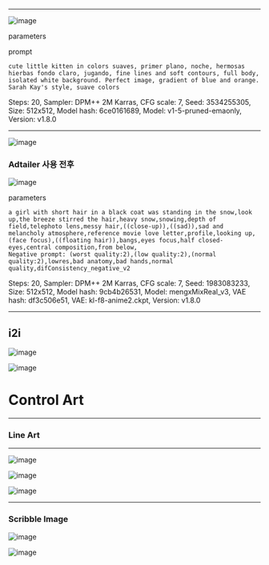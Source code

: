 

---
![image](https://github.com/pswxxk/AI_Project/blob/main/%ED%94%84%EB%A1%AC%ED%94%84%ED%8A%B8/00029-3534255305.png?raw=true)

parameters

prompt
```
cute little kitten in colors suaves, primer plano, noche, hermosas hierbas fondo claro, jugando, fine lines and soft contours, full body, isolated white background. Perfect image, gradient of blue and orange. Sarah Kay's style, suave colors
```
Steps: 20, Sampler: DPM++ 2M Karras, CFG scale: 7, Seed: 3534255305, Size: 512x512, Model hash: 6ce0161689, Model: v1-5-pruned-emaonly, Version: v1.8.0

---



![image](https://github.com/pswxxk/AI_Project/blob/main/%ED%94%84%EB%A1%AC%ED%94%84%ED%8A%B8/00013-1983083233.png?raw=true)

### Adtailer 사용 전후

![image](https://github.com/pswxxk/AI_Project/blob/main/%ED%94%84%EB%A1%AC%ED%94%84%ED%8A%B8/00019-1983083233.png?raw=true)

parameters
```
a girl with short hair in a black coat was standing in the snow,look up,the breeze stirred the hair,heavy snow,snowing,depth of field,telephoto lens,messy hair,((close-up)),((sad)),sad and melancholy atmosphere,reference movie love letter,profile,looking up,(face focus),((floating hair)),bangs,eyes focus,half closed-eyes,central composition,from below,
Negative prompt: (worst quality:2),(low quality:2),(normal quality:2),lowres,bad anatomy,bad hands,normal quality,difConsistency_negative_v2
```
Steps: 20, Sampler: DPM++ 2M Karras, CFG scale: 7, Seed: 1983083233, Size: 512x512, Model hash: 9cb4b26531, Model: mengxMixReal_v3, VAE hash: df3c506e51, VAE: kl-f8-anime2.ckpt, Version: v1.8.0

---
i2i
---

![image](https://github.com/pswxxk/AI_Project/blob/main/%ED%94%84%EB%A1%AC%ED%94%84%ED%8A%B8/1.png?raw=true)

![image](https://github.com/pswxxk/AI_Project/blob/main/%ED%94%84%EB%A1%AC%ED%94%84%ED%8A%B8/00011-1753039580.png?raw=true)

# Control Art
---
### Line Art
---
![image](https://github.com/pswxxk/AI_Project/blob/main/%ED%94%84%EB%A1%AC%ED%94%84%ED%8A%B8/xyz_grid-0226-3143948171-smile%20close-up,%20frill%20dress,%20dynamic%20angle,%20%20(front%20view_1.4)%20monochrome,%20lineart,%20_lyco_sd2ly_line_0.65_.jpeg?raw=true)

![image](https://github.com/pswxxk/AI_Project/blob/main/%ED%94%84%EB%A1%AC%ED%94%84%ED%8A%B8/00001-1853877872.png?raw=true)

![image](https://github.com/pswxxk/AI_Project/blob/main/%ED%94%84%EB%A1%AC%ED%94%84%ED%8A%B8/00000-207519790.png?raw=true)

---
### Scribble Image
![image](https://github.com/pswxxk/AI_Project/blob/main/ControlNet/%EA%B7%B8%EB%A6%BC%202.png?raw=true)

![image](https://github.com/pswxxk/AI_Project/blob/main/ControlNet/00006-3751651105.png?raw=true)

